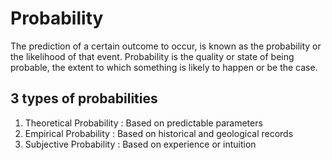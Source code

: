 # Probability

The prediction of a certain outcome to occur, is known as the probability or the likelihood of that event. Probability is the quality or state of being probable, the extent to which something is likely to happen or be the case.


## 3 types of probabilities

1. Theoretical Probability : Based on predictable parameters
2. Empirical Probability : Based on historical and geological records
3. Subjective Probability : Based on experience or intuition
